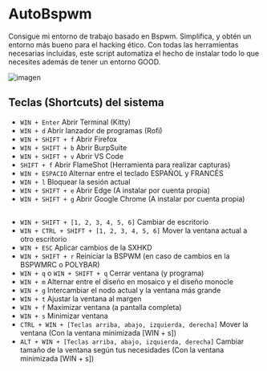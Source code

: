 # AutoBspwm
Consigue mi entorno de trabajo basado en Bspwm. Simplifica, y obtén un entorno más bueno para el hacking ético. Con todas las herramientas necesarias incluidas, este script automatiza el hecho de instalar todo lo que necesites además de tener un entorno GOOD.

![imagen](https://github.com/OusCyb3rH4ck/AutoBspwm/assets/158448818/986bff1f-7231-4254-8fe9-da5a06cabc4f)

## Teclas (Shortcuts) del sistema
- `WIN + Enter` Abrir Terminal (Kitty)
- `WIN + d` Abrir lanzador de programas (Rofi)
- `WIN + SHIFT + f` Abrir Firefox
- `WIN + SHIFT + b` Abrir BurpSuite
- `WIN + SHIFT + v` Abrir VS Code
- `SHIFT + f` Abrir FlameShot (Herramienta para realizar capturas)
- `WIN + ESPACIO` Alternar entre el teclado ESPAÑOL y FRANCÉS
- `WIN + l` Bloquear la sesión actual
- `WIN + SHIFT + e` Abrir Edge (A instalar por cuenta propia)
- `WIN + SHIFT + g` Abrir Google Chrome (A instalar por cuenta propia)
## 
- `WIN + SHIFT + [1, 2, 3, 4, 5, 6]` Cambiar de escritorio
- `WIN + CTRL + SHIFT + [1, 2, 3, 4, 5, 6]` Mover la ventana actual a otro escritorio
- `WIN + ESC` Aplicar cambios de la SXHKD
- `WIN + SHIFT + r` Reiniciar la BSPWM (en caso de cambios en la BSPWMRC o POLYBAR)
- `WIN + q` o `WIN + SHIFT + q` Cerrar ventana (y programa)
- `WIN + m` Alternar entre el diseño en mosaico y el diseño monocle
- `WIN + g` Intercambiar el nodo actual y la ventana más grande
- `WIN + t` Ajustar la ventana al margen
- `WIN + f` Maximizar ventana (a pantalla completa)
- `WIN + s` Minimizar ventana
- `CTRL + WIN + [Teclas arriba, abajo, izquierda, derecha]` Mover la ventana (Con la ventana minimizada [WIN + s])
- `ALT + WIN + [Teclas arriba, abajo, izquierda, derecha]` Cambiar tamaño de la ventana según tus necesidades (Con la ventana minimizada [WIN + s])
